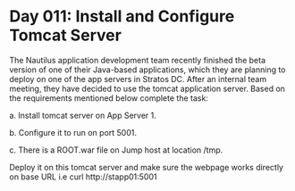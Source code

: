 # Day 011: Install and Configure Tomcat Server
The Nautilus application development team recently finished the beta version of one of their Java-based applications, which they are planning to deploy on one of the app servers in Stratos DC. After an internal team meeting, they have decided to use the tomcat application server. Based on the requirements mentioned below complete the task:



a. Install tomcat server on App Server 1.

b. Configure it to run on port 5001.

c. There is a ROOT.war file on Jump host at location /tmp.


Deploy it on this tomcat server and make sure the webpage works directly on base URL i.e curl http://stapp01:5001